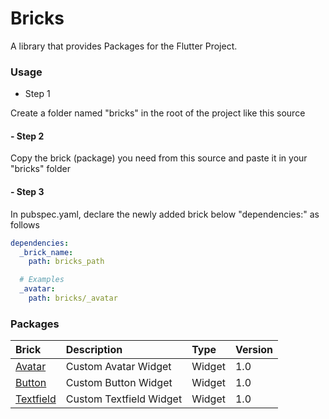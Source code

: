 # Bricks

A library that provides Packages for the Flutter Project.

### Usage

- Step 1

Create a folder named "bricks" in the root of the project like this source

#### - Step 2

Copy the brick (package) you need from this source and paste it in your "bricks" folder

#### - Step 3

In pubspec.yaml, declare the newly added brick below "dependencies:" as follows

```yaml
dependencies:
  _brick_name:
    path: bricks_path

  # Examples
  _avatar:
    path: bricks/_avatar
```

### Packages

| Brick                            | Description                                           | Type     | Version | 
|:---------------------------------|:------------------------------------------------------|:---------|:--------|
| [Avatar](./bricks/_avatar)       | Custom Avatar Widget                                  | Widget   | 1.0     |
| [Button](./bricks/_button)       | Custom Button Widget                                  | Widget   | 1.0     |
| [Textfield](./bricks/_textfield) | Custom Textfield Widget                               | Widget   | 1.0     |

[//]: # (| [File]&#40;./bricks/_file&#41;           | Functions to help handle file                         | Function | beta    |)

[//]: # (| [Photo]&#40;./bricks/_file&#41;          | Functions to help handle photo from camera or gallery | Function | beta    |)